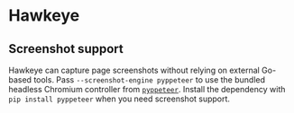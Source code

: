 # Hawkeye

## Screenshot support

Hawkeye can capture page screenshots without relying on external Go-based tools. Pass
`--screenshot-engine pyppeteer` to use the bundled headless Chromium controller from
[`pyppeteer`](https://github.com/pyppeteer/pyppeteer). Install the dependency with
`pip install pyppeteer` when you need screenshot support.
